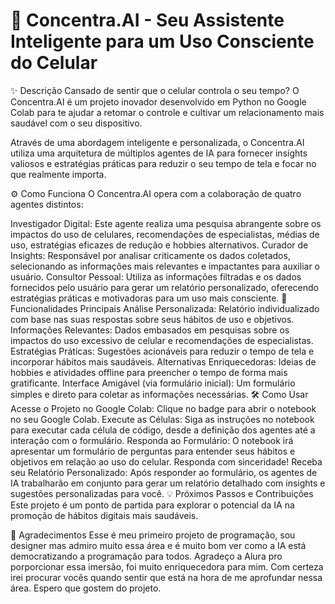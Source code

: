 <h1>📱 Concentra.AI - Seu Assistente Inteligente para um Uso Consciente do Celular</h1>

✨ Descrição
Cansado de sentir que o celular controla o seu tempo? O Concentra.AI é um projeto inovador desenvolvido em Python no Google Colab para te ajudar a retomar o controle e cultivar um relacionamento mais saudável com o seu dispositivo.

Através de uma abordagem inteligente e personalizada, o Concentra.AI utiliza uma arquitetura de múltiplos agentes de IA para fornecer insights valiosos e estratégias práticas para reduzir o seu tempo de tela e focar no que realmente importa.

⚙️ Como Funciona
O Concentra.AI opera com a colaboração de quatro agentes distintos:

Investigador Digital: Este agente realiza uma pesquisa abrangente sobre os impactos do uso de celulares, recomendações de especialistas, médias de uso, estratégias eficazes de redução e hobbies alternativos.
Curador de Insights: Responsável por analisar criticamente os dados coletados, selecionando as informações mais relevantes e impactantes para auxiliar o usuário.
Consultor Pessoal: Utiliza as informações filtradas e os dados fornecidos pelo usuário para gerar um relatório personalizado, oferecendo estratégias práticas e motivadoras para um uso mais consciente.
🚀 Funcionalidades Principais
Análise Personalizada: Relatório individualizado com base nas suas respostas sobre seus hábitos de uso e objetivos.
Informações Relevantes: Dados embasados em pesquisas sobre os impactos do uso excessivo de celular e recomendações de especialistas.
Estratégias Práticas: Sugestões acionáveis para reduzir o tempo de tela e incorporar hábitos mais saudáveis.
Alternativas Enriquecedoras: Ideias de hobbies e atividades offline para preencher o tempo de forma mais gratificante.
Interface Amigável (via formulário inicial): Um formulário simples e direto para coletar as informações necessárias.
🛠️ Como Usar
Acesse o Projeto no Google Colab: Clique no badge para abrir o notebook no seu Google Colab.
Execute as Células: Siga as instruções no notebook para executar cada célula de código, desde a definição dos agentes até a interação com o formulário.
Responda ao Formulário: O notebook irá apresentar um formulário de perguntas para entender seus hábitos e objetivos em relação ao uso do celular. Responda com sinceridade!
Receba seu Relatório Personalizado: Após responder ao formulário, os agentes de IA trabalharão em conjunto para gerar um relatório detalhado com insights e sugestões personalizadas para você.
💡 Próximos Passos e Contribuições
Este projeto é um ponto de partida para explorar o potencial da IA na promoção de hábitos digitais mais saudáveis.

🙏 Agradecimentos
Esse é meu primeiro projeto de programação, sou designer mas admiro muito essa área e é muito bom ver como a IA está democratizando a programação para todos.
Agradeço a Alura pro porporcionar essa imersão, foi muito enriquecedora para mim. Com certeza irei procurar vocês quando sentir que está na hora de me aprofundar nessa área.
Espero que gostem do projeto.
